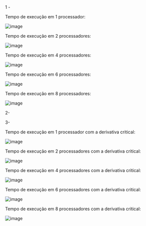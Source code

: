 1 - 

Tempo de execução em 1 processador:

![image](https://github.com/Julian-CT/Computa-oParalelaLab/assets/144359181/6dc3a7fe-4544-4881-8d17-94e58c418a65)

Tempo de execução em 2 processadores:

![image](https://github.com/Julian-CT/Computa-oParalelaLab/assets/144359181/573376ab-f63e-4731-a121-3e122caa4381)

Tempo de execução em 4 processadores:

![image](https://github.com/Julian-CT/Computa-oParalelaLab/assets/144359181/2d6b0d66-0c9d-40f2-8f50-f38a946d7325)

Tempo de execução em 6 processadores:

![image](https://github.com/Julian-CT/Computa-oParalelaLab/assets/144359181/fd8cde70-eb89-4ac2-8e4f-15625766d490)


Tempo de execução em 8 processadores:

![image](https://github.com/Julian-CT/Computa-oParalelaLab/assets/144359181/19ea4429-b634-4447-8208-e85f2256b09d)

2-

3-

Tempo de execução em 1 processador com a derivativa critical:

![image](https://github.com/Julian-CT/Computa-oParalelaLab/assets/144359181/2e6e182d-90df-4cab-a02f-c6248f5ffbdd)

Tempo de execução em 2 processadores com a derivativa critical:

![image](https://github.com/Julian-CT/Computa-oParalelaLab/assets/144359181/f1826069-b3e3-4bb5-ae4d-c1bdfb0a1a04)

Tempo de execução em 4 processadores com a derivativa critical:

![image](https://github.com/Julian-CT/Computa-oParalelaLab/assets/144359181/e45b5939-95b0-4d9a-bdb4-f7d36275e9df)

Tempo de execução em 6 processadores com a derivativa critical:

![image](https://github.com/Julian-CT/Computa-oParalelaLab/assets/144359181/5f516ccb-6185-4d39-973a-1b2f21dcebf5)

Tempo de execução em 8 processadores com a derivativa critical:

![image](https://github.com/Julian-CT/Computa-oParalelaLab/assets/144359181/110931de-e26c-486d-9522-610b18715386)


